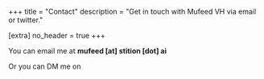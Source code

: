 +++
title = "Contact"
description = "Get in touch with Mufeed VH via email or twitter."

[extra]
no_header = true
+++

You can email me at <strong><span id="i_hate_spam"><noscript>mufeed [at] stition [dot] ai</noscript></span></strong>

Or you can DM me on <a href="https://twitter.com/mufeedvh" aria-label="Link to my Twitter profile" target="_blank" rel="noopener"><span class="fa-brands fa-twitter"></span></a>

<script>let email=document.getElementById("i_hate_spam"); email.innerHTML +=" mufeed"; email.innerHTML +=" [at]"; email.innerHTML +=" stition"; email.innerHTML +=" [dot]"; email.innerHTML +=" ai";</script>